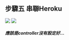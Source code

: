 ## 步驟五 串聯Heroku

![](https://i.imgur.com/857XKpM.png)
![](https://i.imgur.com/HP1hSeN.png)

##### 應該是controller沒有設定好...